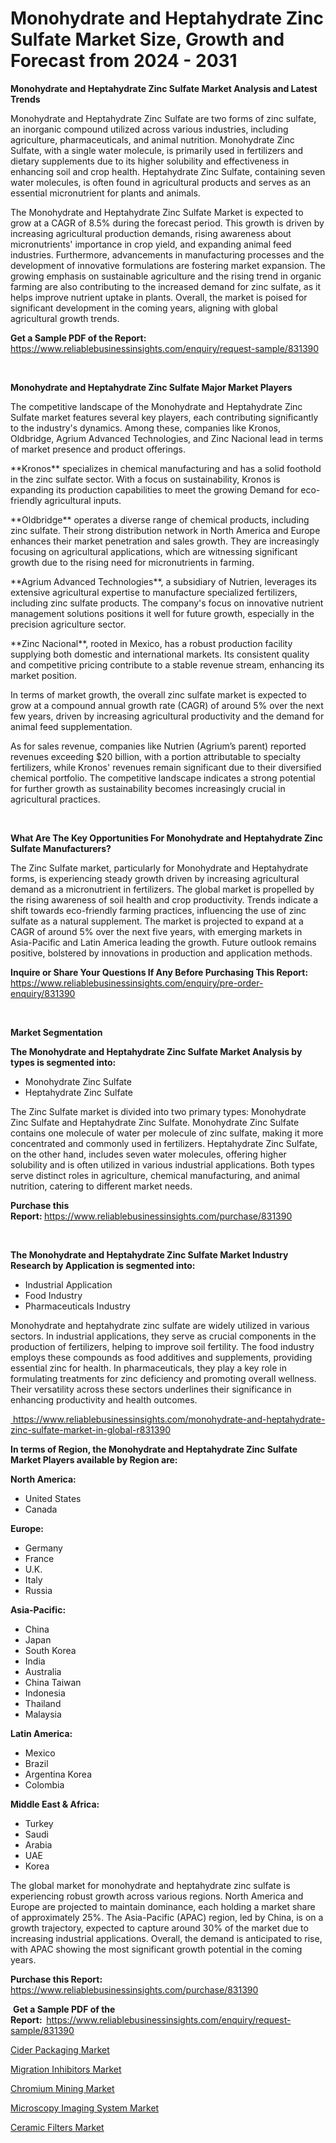 <p><h1>Monohydrate and Heptahydrate Zinc Sulfate Market Size, Growth and Forecast from 2024 - 2031</h1></p><p><strong>Monohydrate and Heptahydrate Zinc Sulfate Market Analysis and Latest Trends</strong></p>
<p><p>Monohydrate and Heptahydrate Zinc Sulfate are two forms of zinc sulfate, an inorganic compound utilized across various industries, including agriculture, pharmaceuticals, and animal nutrition. Monohydrate Zinc Sulfate, with a single water molecule, is primarily used in fertilizers and dietary supplements due to its higher solubility and effectiveness in enhancing soil and crop health. Heptahydrate Zinc Sulfate, containing seven water molecules, is often found in agricultural products and serves as an essential micronutrient for plants and animals.</p><p>The Monohydrate and Heptahydrate Zinc Sulfate Market is expected to grow at a CAGR of 8.5% during the forecast period. This growth is driven by increasing agricultural production demands, rising awareness about micronutrients' importance in crop yield, and expanding animal feed industries. Furthermore, advancements in manufacturing processes and the development of innovative formulations are fostering market expansion. The growing emphasis on sustainable agriculture and the rising trend in organic farming are also contributing to the increased demand for zinc sulfate, as it helps improve nutrient uptake in plants. Overall, the market is poised for significant development in the coming years, aligning with global agricultural growth trends.</p></p>
<p><strong>Get a Sample PDF of the Report:&nbsp;</strong> <a href="https://www.reliablebusinessinsights.com/enquiry/request-sample/831390?utm_campaign=1091&utm_medium=2&utm_source=Github&utm_content=ia&utm_term=08102024&utm_id=monohydrate-and-heptahydrate-zinc-sulfate">https://www.reliablebusinessinsights.com/enquiry/request-sample/831390</a></p>
<p>&nbsp;</p>
<p><strong>Monohydrate and Heptahydrate Zinc Sulfate Major Market Players</strong></p>
<p><p>The competitive landscape of the Monohydrate and Heptahydrate Zinc Sulfate market features several key players, each contributing significantly to the industry's dynamics. Among these, companies like Kronos, Oldbridge, Agrium Advanced Technologies, and Zinc Nacional lead in terms of market presence and product offerings.</p><p>**Kronos** specializes in chemical manufacturing and has a solid foothold in the zinc sulfate sector. With a focus on sustainability, Kronos is expanding its production capabilities to meet the growing Demand for eco-friendly agricultural inputs. </p><p>**Oldbridge** operates a diverse range of chemical products, including zinc sulfate. Their strong distribution network in North America and Europe enhances their market penetration and sales growth. They are increasingly focusing on agricultural applications, which are witnessing significant growth due to the rising need for micronutrients in farming.</p><p>**Agrium Advanced Technologies**, a subsidiary of Nutrien, leverages its extensive agricultural expertise to manufacture specialized fertilizers, including zinc sulfate products. The company's focus on innovative nutrient management solutions positions it well for future growth, especially in the precision agriculture sector.</p><p>**Zinc Nacional**, rooted in Mexico, has a robust production facility supplying both domestic and international markets. Its consistent quality and competitive pricing contribute to a stable revenue stream, enhancing its market position.</p><p>In terms of market growth, the overall zinc sulfate market is expected to grow at a compound annual growth rate (CAGR) of around 5% over the next few years, driven by increasing agricultural productivity and the demand for animal feed supplementation.</p><p>As for sales revenue, companies like Nutrien (Agrium’s parent) reported revenues exceeding $20 billion, with a portion attributable to specialty fertilizers, while Kronos' revenues remain significant due to their diversified chemical portfolio. The competitive landscape indicates a strong potential for further growth as sustainability becomes increasingly crucial in agricultural practices.</p></p>
<p>&nbsp;</p>
<p><strong>What Are The Key Opportunities For Monohydrate and Heptahydrate Zinc Sulfate Manufacturers?</strong></p>
<p><p>The Zinc Sulfate market, particularly for Monohydrate and Heptahydrate forms, is experiencing steady growth driven by increasing agricultural demand as a micronutrient in fertilizers. The global market is propelled by the rising awareness of soil health and crop productivity. Trends indicate a shift towards eco-friendly farming practices, influencing the use of zinc sulfate as a natural supplement. The market is projected to expand at a CAGR of around 5% over the next five years, with emerging markets in Asia-Pacific and Latin America leading the growth. Future outlook remains positive, bolstered by innovations in production and application methods.</p></p>
<p><strong>Inquire or Share Your Questions If Any Before Purchasing This Report:</strong> <a href="https://www.reliablebusinessinsights.com/enquiry/pre-order-enquiry/831390?utm_campaign=1091&utm_medium=2&utm_source=Github&utm_content=ia&utm_term=08102024&utm_id=monohydrate-and-heptahydrate-zinc-sulfate">https://www.reliablebusinessinsights.com/enquiry/pre-order-enquiry/831390</a></p>
<p>&nbsp;</p>
<p><strong>Market Segmentation</strong></p>
<p><strong>The Monohydrate and Heptahydrate Zinc Sulfate Market Analysis by types is segmented into:</strong></p>
<p><ul><li>Monohydrate Zinc Sulfate</li><li>Heptahydrate Zinc Sulfate</li></ul></p>
<p><p>The Zinc Sulfate market is divided into two primary types: Monohydrate Zinc Sulfate and Heptahydrate Zinc Sulfate. Monohydrate Zinc Sulfate contains one molecule of water per molecule of zinc sulfate, making it more concentrated and commonly used in fertilizers. Heptahydrate Zinc Sulfate, on the other hand, includes seven water molecules, offering higher solubility and is often utilized in various industrial applications. Both types serve distinct roles in agriculture, chemical manufacturing, and animal nutrition, catering to different market needs.</p></p>
<p><strong>Purchase this Report:&nbsp;</strong><a href="https://www.reliablebusinessinsights.com/purchase/831390?utm_campaign=1091&utm_medium=2&utm_source=Github&utm_content=ia&utm_term=08102024&utm_id=monohydrate-and-heptahydrate-zinc-sulfate">https://www.reliablebusinessinsights.com/purchase/831390</a></p>
<p>&nbsp;</p>
<p><strong>The Monohydrate and Heptahydrate Zinc Sulfate Market Industry Research by Application is segmented into:</strong></p>
<p><ul><li>Industrial Application</li><li>Food Industry</li><li>Pharmaceuticals Industry</li></ul></p>
<p><p>Monohydrate and heptahydrate zinc sulfate are widely utilized in various sectors. In industrial applications, they serve as crucial components in the production of fertilizers, helping to improve soil fertility. The food industry employs these compounds as food additives and supplements, providing essential zinc for health. In pharmaceuticals, they play a key role in formulating treatments for zinc deficiency and promoting overall wellness. Their versatility across these sectors underlines their significance in enhancing productivity and health outcomes.</p></p>
<p><a href="https://www.reliablebusinessinsights.com/monohydrate-and-heptahydrate-zinc-sulfate-market-in-global-r831390?utm_campaign=1091&utm_medium=2&utm_source=Github&utm_content=ia&utm_term=08102024&utm_id=monohydrate-and-heptahydrate-zinc-sulfate">&nbsp;https://www.reliablebusinessinsights.com/monohydrate-and-heptahydrate-zinc-sulfate-market-in-global-r831390</a></p>
<p><strong>In terms of Region, the Monohydrate and Heptahydrate Zinc Sulfate Market Players available by Region are:</strong></p>
<p>
    <p> <strong> North America: </strong>
        <ul>
            <li>United States</li>
            <li>Canada</li>
        </ul>
        </p> 
    <p> <strong> Europe: </strong>
        <ul>
            <li>Germany</li>
            <li>France</li>
            <li>U.K.</li>
            <li>Italy</li>
            <li>Russia</li>
        </ul>
        </p> 
    <p> <strong> Asia-Pacific: </strong>
        <ul>
            <li>China</li>
            <li>Japan</li>
            <li>South Korea</li>
            <li>India</li>
            <li>Australia</li>
            <li>China Taiwan</li>
            <li>Indonesia</li>
            <li>Thailand</li>
            <li>Malaysia</li>
        </ul>
        </p> 
    <p> <strong> Latin America: </strong>
        <ul>
            <li>Mexico</li>
            <li>Brazil</li>
            <li>Argentina Korea</li>
            <li>Colombia</li>
        </ul>
        </p> 
    <p> <strong> Middle East & Africa: </strong>
        <ul>
            <li>Turkey</li>
            <li>Saudi</li>
            <li>Arabia</li>
            <li>UAE</li>
            <li>Korea</li>
        </ul>
    </p>
    </p>
<p><p>The global market for monohydrate and heptahydrate zinc sulfate is experiencing robust growth across various regions. North America and Europe are projected to maintain dominance, each holding a market share of approximately 25%. The Asia-Pacific (APAC) region, led by China, is on a growth trajectory, expected to capture around 30% of the market due to increasing industrial applications. Overall, the demand is anticipated to rise, with APAC showing the most significant growth potential in the coming years.</p></p>
<p><strong>Purchase this Report: </strong><a href="https://www.reliablebusinessinsights.com/purchase/831390?utm_campaign=1091&utm_medium=2&utm_source=Github&utm_content=ia&utm_term=08102024&utm_id=monohydrate-and-heptahydrate-zinc-sulfate">https://www.reliablebusinessinsights.com/purchase/831390</a></p>
<p>&nbsp;<strong>Get a Sample PDF of the Report:&nbsp;&nbsp;</strong><a href="https://www.reliablebusinessinsights.com/enquiry/request-sample/831390?utm_campaign=1091&utm_medium=2&utm_source=Github&utm_content=ia&utm_term=08102024&utm_id=monohydrate-and-heptahydrate-zinc-sulfate">https://www.reliablebusinessinsights.com/enquiry/request-sample/831390</a></p>
<p><strong></strong></p>
<p><p><a href="https://www.linkedin.com/pulse/analyzing-global-cider-packaging-market-growth-prospects-usece?utm_campaign=1091&utm_medium=2&utm_source=Github&utm_content=ia&utm_term=08102024&utm_id=monohydrate-and-heptahydrate-zinc-sulfate">Cider Packaging Market</a></p><p><a href="https://github.com/pinesamshigoz/Market-Research-Report-List-1/blob/main/migration-inhibitors-market.md?utm_campaign=1091&utm_medium=2&utm_source=Github&utm_content=ia&utm_term=08102024&utm_id=monohydrate-and-heptahydrate-zinc-sulfate">Migration Inhibitors Market</a></p><p><a href="https://www.linkedin.com/pulse/pioneering-growth-analyzing-global-chromium-mining-market-aglee?utm_campaign=1091&utm_medium=2&utm_source=Github&utm_content=ia&utm_term=08102024&utm_id=monohydrate-and-heptahydrate-zinc-sulfate">Chromium Mining Market</a></p><p><a href="https://github.com/holiangrbenkosr/Market-Research-Report-List-1/blob/main/microscopy-imaging-system-market.md?utm_campaign=1091&utm_medium=2&utm_source=Github&utm_content=ia&utm_term=08102024&utm_id=monohydrate-and-heptahydrate-zinc-sulfate">Microscopy Imaging System Market</a></p><p><a href="https://www.linkedin.com/pulse/ceramic-filters-revenue-growth-report-2024-2031-we-do-research-u5fee?utm_campaign=1091&utm_medium=2&utm_source=Github&utm_content=ia&utm_term=08102024&utm_id=monohydrate-and-heptahydrate-zinc-sulfate">Ceramic Filters Market</a></p></p>